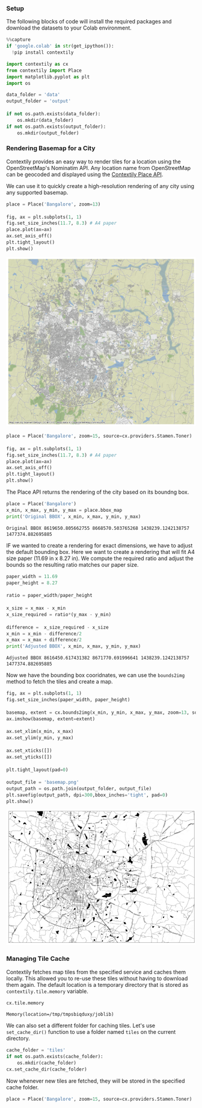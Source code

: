 ### Setup 
The following blocks of code will install the required packages and download the datasets to your Colab environment.


```python
%%capture
if 'google.colab' in str(get_ipython()):
  !pip install contextily
```


```python
import contextily as cx
from contextily import Place
import matplotlib.pyplot as plt
import os
```


```python
data_folder = 'data'
output_folder = 'output'

if not os.path.exists(data_folder):
    os.mkdir(data_folder)
if not os.path.exists(output_folder):
    os.mkdir(output_folder)
```

### Rendering Basemap for a City

Contextily provides an easy way to render tiles for a location using the OpenStreetMap's Nominatim API. Any location name from OpenStreetMap can be geocoded and displayed using the [Contextily Place API](https://contextily.readthedocs.io/en/latest/places_guide.html). 

We can use it to quickly create a high-resolution rendering of any city using any supported basemap.


```python
place = Place('Bangalore', zoom=13)

fig, ax = plt.subplots(1, 1)
fig.set_size_inches(11.7, 8.3) # A4 paper
place.plot(ax=ax)
ax.set_axis_off()
plt.tight_layout()
plt.show()
```


    
![](python-dataviz-output/supplement_contextily_files/supplement_contextily_5_0.png)
    



```python
place = Place('Bangalore', zoom=15, source=cx.providers.Stamen.Toner)

fig, ax = plt.subplots(1, 1)
fig.set_size_inches(11.7, 8.3) # A4 paper
place.plot(ax=ax)
ax.set_axis_off()
plt.tight_layout()
plt.show()
```

The Place API returns the rendering of the city based on its boundng box.


```python
place = Place('Bangalore')
x_min, x_max, y_min, y_max = place.bbox_map
print('Original BBOX', x_min, x_max, y_min, y_max)
```

    Original BBOX 8619650.805662755 8668570.503765268 1438239.1242138757 1477374.882695885


IF we wanted to create a rendering for exact dimensions, we have to adjust the default bounding box. Here we want to create a rendering that will fit A4 size paper (11.69 in x 8.27 in). We compute the required ratio and adjust the bounds so the resulting ratio matches our paper size.


```python
paper_width = 11.69
paper_height = 8.27

ratio = paper_width/paper_height

x_size = x_max - x_min
x_size_required = ratio*(y_max - y_min)

difference =  x_size_required - x_size
x_min = x_min - difference/2
x_max = x_max + difference/2
print('Adjusted BBOX', x_min, x_max, y_min, y_max)
```

    Adjusted BBOX 8616450.617431382 8671770.691996641 1438239.1242138757 1477374.882695885


Now we have the bounding box cooridnates, we can use the `bounds2img` method to fetch the tiles and create a map.


```python
fig, ax = plt.subplots(1, 1)
fig.set_size_inches(paper_width, paper_height)

basemap, extent = cx.bounds2img(x_min, y_min, x_max, y_max, zoom=13, source=cx.providers.Stamen.Toner)
ax.imshow(basemap, extent=extent)

ax.set_xlim(x_min, x_max)
ax.set_ylim(y_min, y_max)

ax.set_xticks([])
ax.set_yticks([])

plt.tight_layout(pad=0)

output_file = 'basemap.png'
output_path = os.path.join(output_folder, output_file)
plt.savefig(output_path, dpi=300,bbox_inches='tight', pad=0)
plt.show()
```


    
![](python-dataviz-output/supplement_contextily_files/supplement_contextily_12_0.png)
    


### Managing Tile Cache

Contextily fetches map tiles from the specified service and caches them locally. This allowed you to re-use these tiles without having to download them again. The default location is a temporary directory that is stored as `contextily.tile.memory` variable.


```python
cx.tile.memory
```




    Memory(location=/tmp/tmpsbiqduxy/joblib)



We can also set a different folder for caching tiles. Let's use `set_cache_dir()` function to use a folder named `tiles` on the current directory.


```python
cache_folder = 'tiles'
if not os.path.exists(cache_folder):
    os.mkdir(cache_folder)
cx.set_cache_dir(cache_folder)
```

Now whenever new tiles are fetched, they will be stored in the specified cache folder.


```python
place = Place('Bangalore', zoom=15, source=cx.providers.Stamen.Toner)
```
